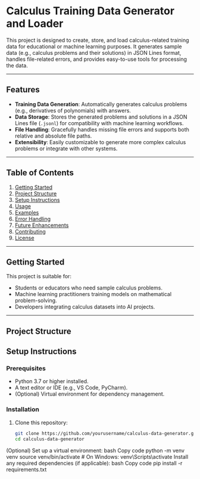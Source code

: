 # Calculus Training Data Generator and Loader

This project is designed to create, store, and load calculus-related training data for educational or machine learning purposes. It generates sample data (e.g., calculus problems and their solutions) in JSON Lines format, handles file-related errors, and provides easy-to-use tools for processing the data.

---

## Features
- **Training Data Generation**: Automatically generates calculus problems (e.g., derivatives of polynomials) with answers.
- **Data Storage**: Stores the generated problems and solutions in a JSON Lines file (`.jsonl`) for compatibility with machine learning workflows.
- **File Handling**: Gracefully handles missing file errors and supports both relative and absolute file paths.
- **Extensibility**: Easily customizable to generate more complex calculus problems or integrate with other systems.

---

## Table of Contents
1. [Getting Started](#getting-started)
2. [Project Structure](#project-structure)
3. [Setup Instructions](#setup-instructions)
4. [Usage](#usage)
5. [Examples](#examples)
6. [Error Handling](#error-handling)
7. [Future Enhancements](#future-enhancements)
8. [Contributing](#contributing)
9. [License](#license)

---

## Getting Started

This project is suitable for:
- Students or educators who need sample calculus problems.
- Machine learning practitioners training models on mathematical problem-solving.
- Developers integrating calculus datasets into AI projects.

---

## Project Structure

## Setup Instructions

### Prerequisites
- Python 3.7 or higher installed.
- A text editor or IDE (e.g., VS Code, PyCharm).
- (Optional) Virtual environment for dependency management.

### Installation
1. Clone this repository:
   ```bash
   git clone https://github.com/yourusername/calculus-data-generator.git
   cd calculus-data-generator
(Optional) Set up a virtual environment:
bash
Copy code
python -m venv venv
source venv/bin/activate  # On Windows: venv\Scripts\activate
Install any required dependencies (if applicable):
bash
Copy code
pip install -r requirements.txt
